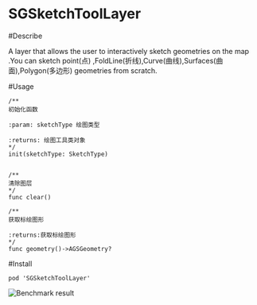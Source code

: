 # SGSketchToolLayer

#Describe

A layer that allows the user to interactively sketch geometries on the map .You can sketch point(点) ,FoldLine(折线),Curve(曲线),Surfaces(曲面),Polygon(多边形) geometries from scratch.

#Usage

    /**
    初始化函数

    :param: sketchType 绘图类型

    :returns: 绘图工具类对象
    */
    init(sketchType: SketchType)


    /**
    清除图层
    */
    func clear()

    /**
    获取标绘图形

    :returns:获取标绘图形
    */
    func geometry()->AGSGeometry?

#Install 
    
    pod 'SGSketchToolLayer'

![Benchmark result](https://raw.github.com/crash_wu/SCMultipleTableView/66BFAE46-7E4E-4A68-BEC5-2E924F028479.png
                    )


